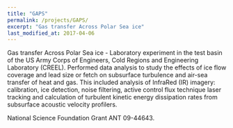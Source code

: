 ```yaml
---
title: "GAPS"
permalink: /projects/GAPS/
excerpt: "Gas transfer Across Polar Sea ice"
last_modified_at: 2017-04-06
---
```



 Gas transfer Across Polar Sea ice - Laboratory experiment in the test basin of the US Army Corps of Engineers, Cold Regions and Engineering Laboratory (CREEL). Performed data analysis to study the effects of ice flow coverage  and lead size or fetch on subsurface turbulence and air-sea transfer of heat and gas. This included analysis of InfraRed (IR) imagery: calibration, ice detection, noise filtering, active control flux technique laser tracking and calculation of turbulent kinetic energy dissipation rates from subsurface acoustic velocity profilers. 
 
 National Science Foundation Grant ANT 09-44643.